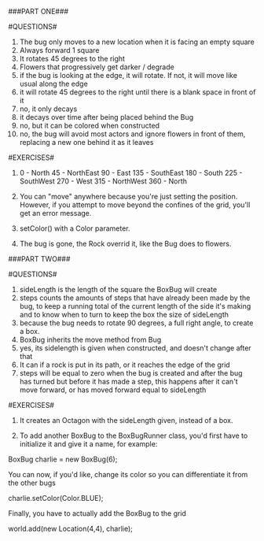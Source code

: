 ###PART ONE###

#QUESTIONS#

1. The bug only moves to a new location when it is facing an empty square
2. Always forward 1 square
3. It rotates 45 degrees to the right
4. Flowers that progressively get darker / degrade
5. if the bug is looking at the edge, it will rotate. If not, it will move like usual along the edge
6. it will rotate 45 degrees to the right until there is a blank space in front of it
7. no, it only decays
8. it decays over time after being placed behind the Bug
9. no, but it can be colored when constructed
10. no, the bug will avoid most actors and ignore flowers in front of them, replacing a new one behind it as it leaves

#EXERCISES#

1.  0   - North
    45  - NorthEast
    90  - East
    135 - SouthEast
    180 - South
    225 - SouthWest
    270 - West
    315 - NorthWest
    360 - North

2.  You can "move" anywhere because you're just setting the position. However, if you attempt to move beyond the confines of the grid, you'll get an error message.

3.  setColor() with a Color parameter.

4.  The bug is gone, the Rock overrid it, like the Bug does to flowers.


###PART TWO###

#QUESTIONS#

1.  sideLength is the length of the square the BoxBug will create
2.  steps counts the amounts of steps that have already been made by the bug, to keep a running total of the current length of the side it's making and to know when to turn to keep the box the size of sideLength
3. because the bug needs to rotate 90 degrees, a full right angle, to create a box.
4. BoxBug inherits the move method from Bug
5. yes, its sidelength is given when constructed, and doesn't change after that
6. It can if a rock is put in its path, or it reaches the edge of the grid
7. steps will be equal to zero when the bug is created and after the bug has turned but before it has made a step, this happens after it can't move forward, or has moved forward equal to sideLength

#EXERCISES#

1.  It creates an Octagon with the sideLength given, instead of a box.

5.  To add another BoxBug to the BoxBugRunner class, you'd first have to initialize it and give it a name, for example: 

BoxBug charlie = new BoxBug(6);

You can now, if you'd like, change its color so you can differentiate it from the other bugs

charlie.setColor(Color.BLUE);

Finally, you have to actually add the BoxBug to the grid

world.add(new Location(4,4), charlie);